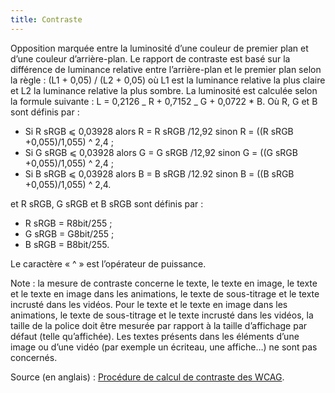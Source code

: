 ```yaml
---
title: Contraste
---
```


Opposition marquée entre la luminosité d’une couleur de premier plan et d’une
couleur d’arrière-plan. Le rapport de contraste est basé sur la différence de
luminance relative entre l’arrière-plan et le premier plan selon la règle :
(L1 + 0,05) / (L2 + 0,05) où L1 est la luminance relative la plus claire et L2
la luminance relative la plus sombre. La luminosité est calculée selon la
formule suivante : L = 0,2126 _ R + 0,7152 _ G + 0,0722 \* B. Où R, G et B sont
définis par :

- Si R sRGB ⩽ 0,03928 alors R = R sRGB /12,92 sinon R = ((R sRGB +0,055)/1,055) ^ 2,4 ;
- Si G sRGB ⩽ 0,03928 alors G = G sRGB /12,92 sinon G = ((G sRGB +0,055)/1,055) ^ 2,4 ;
- Si B sRGB ⩽ 0,03928 alors B = B sRGB /12.92 sinon B = ((B sRGB +0,055)/1,055) ^ 2,4.

et R sRGB, G sRGB et B sRGB sont définis par :

- R sRGB = R8bit/255 ;
- G sRGB = G8bit/255 ;
- B sRGB = B8bit/255.

Le caractère « ^ » est l’opérateur de puissance.

Note : la mesure de contraste concerne le texte, le texte en image, le texte
et le texte en image dans les animations, le texte de sous-titrage et le texte
incrusté dans les vidéos. Pour le texte et le texte en image dans les
animations, le texte de sous-titrage et le texte incrusté dans les vidéos, la
taille de la police doit être mesurée par rapport à la taille d’affichage par
défaut (telle qu’affichée). Les textes présents dans les éléments d’une image
ou d’une vidéo (par exemple un écriteau, une affiche…) ne sont pas
concernés.

Source (en anglais) : [Procédure de calcul de contraste des WCAG](https://www.w3.org/WAI/WCAG21/Techniques/general/G18#procedure).
